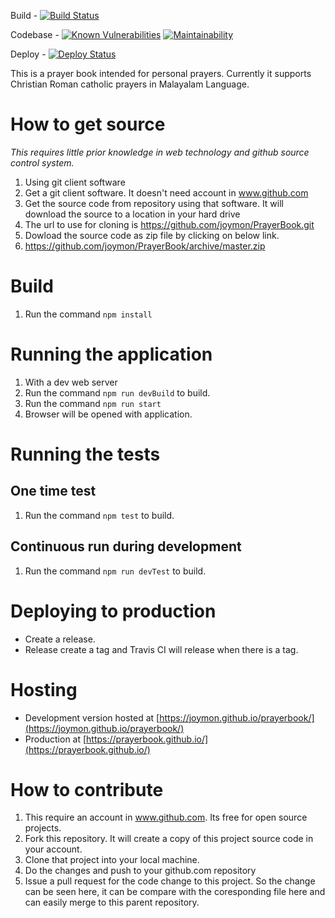 Build - [![Build Status](https://travis-ci.org/joymon/prayerbook.svg)](https://travis-ci.org/joymon/prayerbook)

Codebase - [![Known Vulnerabilities](https://snyk.io/test/github/joymon/prayerbook/badge.svg?targetFile=package.json)](https://snyk.io/test/github/joymon/prayerbook?targetFile=package.json)
[![Maintainability](https://api.codeclimate.com/v1/badges/15c9bcf2a0f9a4363804/maintainability)](https://codeclimate.com/github/joymon/PrayerBook/maintainability)

Deploy - [![Deploy Status](https://travis-ci.org/joymon/prayerbook.svg)](https://travis-ci.org/joymon/prayerbook)

This is a prayer book intended for personal prayers. Currently it supports Christian Roman catholic prayers in Malayalam Language.

# How to get source

*This requires little prior knowledge in web technology and github source control system.*

1. Using git client software
 1. Get a git client software. It doesn't need account in www.github.com
 2. Get the source code from repository using that software. It will download the source to a location in your hard drive
  1. The url to use for cloning is https://github.com/joymon/PrayerBook.git  
2. Dowload the source code as zip file by clicking on below link.
 1. https://github.com/joymon/PrayerBook/archive/master.zip

# Build

1. Run the command `npm install`

# Running the application
1. With a dev web server
 1. Run the command `npm run devBuild` to build. 
 2. Run the command `npm run start`
 3. Browser will be opened with application.

# Running the tests
## One time test
1. Run the command `npm test` to build. 
## Continuous run during development
1. Run the command `npm run devTest` to build. 

# Deploying to production

- Create a release.
- Release create a tag and Travis CI will release when there is a tag.

# Hosting

- Development version hosted at [https://joymon.github.io/prayerbook/](https://joymon.github.io/prayerbook/)
- Production at [https://prayerbook.github.io/](https://prayerbook.github.io/)

# How to contribute 
1. This require an account in www.github.com. Its free for open source projects.
2. Fork this repository. It will create a copy of this project source code in your account.
3. Clone that project into your local machine.
4. Do the changes and push to your github.com repository
5. Issue a pull request for the code change to this project. So the change can be seen here, it can be compare with the coresponding file here and can easily merge to this parent repository.
 
 

